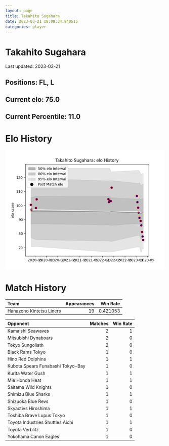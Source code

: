 ```yaml
---  
layout: page  
title: Takahito Sugahara  
date: 2023-03-21 18:00:34.840515  
categories: player  
---
```

# Takahito Sugahara


Last updated: 2023-03-21
## Positions: FL, L

## Current elo: 75.0

## Current Percentile: 11.0

# Elo History


![elo history](history_TakahitoSugahara.png)
# Match History


| Team                     |   Appearances |   Win Rate |
|:-------------------------|--------------:|-----------:|
| Hanazono Kintetsu Liners |            19 |   0.421053 |

| Opponent                          |   Matches |   Win Rate |
|:----------------------------------|----------:|-----------:|
| Kamaishi Seawaves                 |         2 |          1 |
| Mitsubishi Dynaboars              |         2 |          0 |
| Tokyo Sungoliath                  |         2 |          0 |
| Black Rams Tokyo                  |         1 |          0 |
| Hino Red Dolphins                 |         1 |          1 |
| Kubota Spears Funabashi Tokyo-Bay |         1 |          0 |
| Kurita Water Gush                 |         1 |          1 |
| Mie Honda Heat                    |         1 |          1 |
| Saitama Wild Knights              |         1 |          0 |
| Shimizu Blue Sharks               |         1 |          1 |
| Shizuoka Blue Revs                |         1 |          0 |
| Skyactivs Hiroshima               |         1 |          1 |
| Toshiba Brave Lupus Tokyo         |         1 |          0 |
| Toyota Industries Shuttles Aichi  |         1 |          1 |
| Toyota Verblitz                   |         1 |          0 |
| Yokohama Canon Eagles             |         1 |          0 |